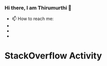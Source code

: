 ### Hi there, I am Thirumurthi 👋

- 📫 How to reach me: 
- [Twitter]: https://twitter.com/sthirumurthi
- [LinkedIn]: https://www.linkedin.com/in/thirumurthis/
- [Stackoverflow]: https://stackoverflow.com/users/3192775/tim

# StackOverflow Activity
<!-- STACKOVERFLOW:START -->
<!-- STACKOVERFLOW:END -->

<!--
**thirumurthis/thirumurthis** is a ✨ _special_ ✨ repository because its `README.md` (this file) appears on your GitHub profile.

Here are some ideas to get you started:

- 🔭 I’m currently working on ...
- 🌱 I’m currently learning ...
- 👯 I’m looking to collaborate on ...
- 🤔 I’m looking for help with ...
- 💬 Ask me about ...
- 📫 How to reach me: ...
- 😄 Pronouns: ...
- ⚡ Fun fact: ...
-->
